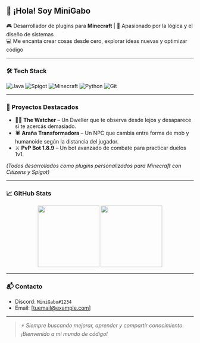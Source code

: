 ## 👋 ¡Hola! Soy MiniGabo

🎮 Desarrollador de plugins para **Minecraft** | 🧠 Apasionado por la lógica y el diseño de sistemas  
💻 Me encanta crear cosas desde cero, explorar ideas nuevas y optimizar código

---

### 🛠️ Tech Stack
![Java](https://img.shields.io/badge/Java-%23ED8B00.svg?style=for-the-badge&logo=java&logoColor=white)
![Spigot](https://img.shields.io/badge/Spigot-FFA500?style=for-the-badge&logo=spigotmc&logoColor=white)
![Minecraft](https://img.shields.io/badge/Minecraft-62B47A?style=for-the-badge&logo=minecraft&logoColor=white)
![Python](https://img.shields.io/badge/Python-3776AB?style=for-the-badge&logo=python&logoColor=white)
![Git](https://img.shields.io/badge/Git-F05032?style=for-the-badge&logo=git&logoColor=white)

---

### 🚀 Proyectos Destacados
- 🕵️‍♂️ **The Watcher** – Un Dweller que te observa desde lejos y desaparece si te acercás demasiado.
- 🕷️ **Araña Transformadora** – Un NPC que cambia entre forma de mob y humanoide según la distancia del jugador.
- ⚔️ **PvP Bot 1.8.9** – Un bot avanzado de combate para practicar duelos 1v1.

*(Todos desarrollados como plugins personalizados para Minecraft con Citizens y Spigot)*

---

### 📈 GitHub Stats
<p align="center">
  <img src="https://github-readme-stats.vercel.app/api?username=MiniGabo&show_icons=true&theme=tokyonight&hide_title=true" height="165">
  <img src="https://github-readme-stats.vercel.app/api/top-langs/?username=MiniGabo&layout=compact&theme=tokyonight&hide_title=true" height="165">
</p>

---

### 📬 Contacto
- Discord: `MiniGabo#1234`
- Email: [tuemail@example.com]

---

> ⚡ *Siempre buscando mejorar, aprender y compartir conocimiento. ¡Bienvenido a mi mundo de código!*
